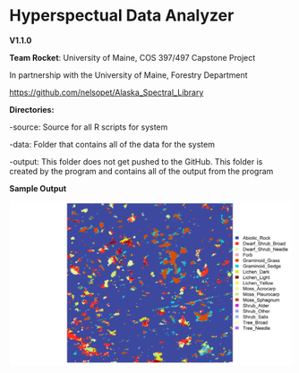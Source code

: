 # Hyperspectual Data Analyzer
**V1.1.0**

**Team Rocket**: University of Maine, COS 397/497 Capstone Project

In partnership with the University of Maine, Forestry Department

https://github.com/nelsopet/Alaska_Spectral_Library


**Directories:**

-source:
Source for all R scripts for system

-data:
Folder that contains all of the data for the system

-output:
This folder does not get pushed to the GitHub. This folder is created by the program and contains all of the output from the program


**Sample Output**


![Sample Output](/source/www/sampleOutput.jpg)



